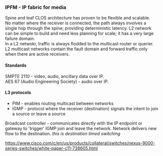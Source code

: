 ### IPFM - IP fabric for media  

Spine and leaf CLOS architecture has proven to be flexible and scalable.  
No matter where the receiver is connected, the path always involves a single hop through the spine; providing deterministic latency.
L2 network can be simple to build and need less planning for scale; it has a very large failure domain.  
In a L2 netwokr, traffic is always flodded to the multicast router or querier.  L2 multicast networks contain the fault domain and forward traffic only when there are active receivers.  

#### Standards  
SMPTE 2110 - video, audio, ancillary data over IP.  
AES 67 (Audio Engineering Society) - audio over IP.    

#### L3 protocols  
*  PIM - enables routing multicast between networks  
*  IGMP - protocol where the receiver (destination) signals the intent to join a source or leave a source  

Broadcast controller - communicates directly with the IP endpoint or gateway to 'trigger' IGMP join and leave the network.   Network delivers new flow to the destination.  *this is destination timed switching*  





https://www.cisco.com/c/en/us/products/collateral/switches/nexus-9000-series-switches/white-paper-c11-738605.html
